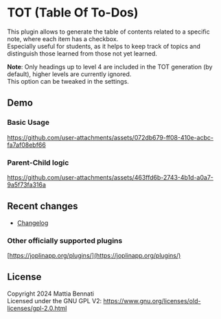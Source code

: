 # TOT (Table Of To-Dos)
This plugin allows to generate the table of contents related to a specific note, where each item has a checkbox.  
Especially useful for students, as it helps to keep track of topics and distinguish those learned from those not yet learned.  

**Note**: Only headings up to level 4 are included in the TOT generation (by default), higher levels are currently ignored.  
This option can be tweaked in the settings.

## Demo
### Basic Usage
https://github.com/user-attachments/assets/072db679-ff08-410e-acbc-fa7af08ebf66

### Parent-Child logic
https://github.com/user-attachments/assets/463ffd6b-2743-4b1d-a0a7-9a5f73fa316a

## Recent changes
- [Changelog](/CHANGELOG.md)

### Other officially supported plugins
[https://joplinapp.org/plugins/](https://joplinapp.org/plugins/)

## License
Copyright 2024 Mattia Bennati  
Licensed under the GNU GPL V2: https://www.gnu.org/licenses/old-licenses/gpl-2.0.html
